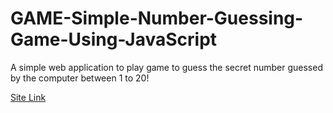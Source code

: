 # GAME-Simple-Number-Guessing-Game-Using-JavaScript
A simple web application to play  game to guess the secret number guessed by the computer between 1 to 20!

[Site Link](https://flourishing-pie-767cc9.netlify.app/)
